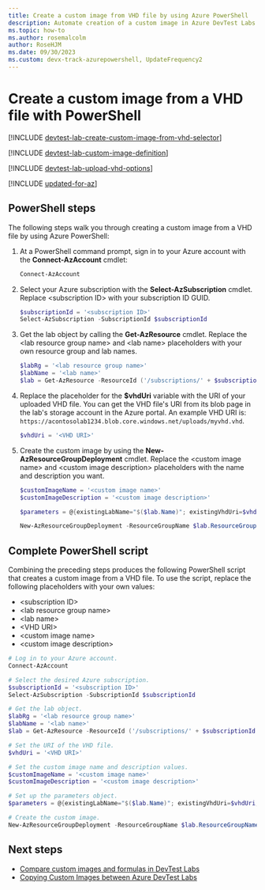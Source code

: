 ```yaml
---
title: Create a custom image from VHD file by using Azure PowerShell
description: Automate creation of a custom image in Azure DevTest Labs from a VHD file by using PowerShell.
ms.topic: how-to
ms.author: rosemalcolm
author: RoseHJM
ms.date: 09/30/2023
ms.custom: devx-track-azurepowershell, UpdateFrequency2
---
```


# Create a custom image from a VHD file with PowerShell

[!INCLUDE [devtest-lab-create-custom-image-from-vhd-selector](../../includes/devtest-lab-create-custom-image-from-vhd-selector.md)]

[!INCLUDE [devtest-lab-custom-image-definition](../../includes/devtest-lab-custom-image-definition.md)]

[!INCLUDE [devtest-lab-upload-vhd-options](../../includes/devtest-lab-upload-vhd-options.md)]

[!INCLUDE [updated-for-az](../../includes/updated-for-az.md)]

## PowerShell steps

The following steps walk you through creating a custom image from a VHD file by using Azure PowerShell:

1. At a PowerShell command prompt, sign in to your Azure account with the **Connect-AzAccount** cmdlet:

   ```powershell
   Connect-AzAccount
   ```

1. Select your Azure subscription with the **Select-AzSubscription** cmdlet. Replace \<subscription ID> with your subscription ID GUID.

   ```powershell
   $subscriptionId = '<subscription ID>'
   Select-AzSubscription -SubscriptionId $subscriptionId
   ```

1. Get the lab object by calling the **Get-AzResource** cmdlet. Replace the \<lab resource group name> and \<lab name> placeholders with your own resource group and lab names.

   ```powershell
   $labRg = '<lab resource group name>'
   $labName = '<lab name>'
   $lab = Get-AzResource -ResourceId ('/subscriptions/' + $subscriptionId + '/resourceGroups/' + $labRg + '/providers/Microsoft.DevTestLab/labs/' + $labName)
   ```

1. Replace the placeholder for the **$vhdUri** variable with the URI of your uploaded VHD file. You can get the VHD file's URI from its blob page in the lab's storage account in the Azure portal. An example VHD URI is: `https://acontosolab1234.blob.core.windows.net/uploads/myvhd.vhd`.

   ```powershell
   $vhdUri = '<VHD URI>'
   ```

1. Create the custom image by using the **New-AzResourceGroupDeployment** cmdlet. Replace the \<custom image name> and \<custom image description> placeholders with the name and description you want.

   ```powershell
   $customImageName = '<custom image name>'
   $customImageDescription = '<custom image description>'

   $parameters = @{existingLabName="$($lab.Name)"; existingVhdUri=$vhdUri; imageOsType='windows'; isVhdSysPrepped=$false; imageName=$customImageName; imageDescription=$customImageDescription}

   New-AzResourceGroupDeployment -ResourceGroupName $lab.ResourceGroupName -Name CreateCustomImage -TemplateUri 'https://raw.githubusercontent.com/Azure/azure-devtestlab/master/samples/DevTestLabs/QuickStartTemplates/201-dtl-create-customimage-from-vhd/azuredeploy.json' -TemplateParameterObject $parameters
   ```

## Complete PowerShell script

Combining the preceding steps produces the following PowerShell script that creates a custom image from a VHD file. To use the script, replace the following placeholders with your own values:

- \<subscription ID>
- \<lab resource group name>
- \<lab name>
- \<VHD URI>
- \<custom image name>
- \<custom image description>

```powershell
# Log in to your Azure account.
Connect-AzAccount

# Select the desired Azure subscription.
$subscriptionId = '<subscription ID>'
Select-AzSubscription -SubscriptionId $subscriptionId

# Get the lab object.
$labRg = '<lab resource group name>'
$labName = '<lab name>'
$lab = Get-AzResource -ResourceId ('/subscriptions/' + $subscriptionId + '/resourceGroups/' + $labRg + '/providers/Microsoft.DevTestLab/labs/' + $labName)

# Set the URI of the VHD file.
$vhdUri = '<VHD URI>'

# Set the custom image name and description values.
$customImageName = '<custom image name>'
$customImageDescription = '<custom image description>'

# Set up the parameters object.
$parameters = @{existingLabName="$($lab.Name)"; existingVhdUri=$vhdUri; imageOsType='windows'; isVhdSysPrepped=$false; imageName=$customImageName; imageDescription=$customImageDescription}

# Create the custom image.
New-AzResourceGroupDeployment -ResourceGroupName $lab.ResourceGroupName -Name CreateCustomImage -TemplateUri 'https://raw.githubusercontent.com/Azure/azure-devtestlab/master/samples/DevTestLabs/QuickStartTemplates/201-dtl-create-customimage-from-vhd/azuredeploy.json' -TemplateParameterObject $parameters
```

## Next steps

- [Compare custom images and formulas in DevTest Labs](devtest-lab-comparing-vm-base-image-types.md)
- [Copying Custom Images between Azure DevTest Labs](https://www.visualstudiogeeks.com/blog/DevOps/How-To-Move-CustomImages-VHD-Between-AzureDevTestLabs#copying-custom-images-between-azure-devtest-labs)
